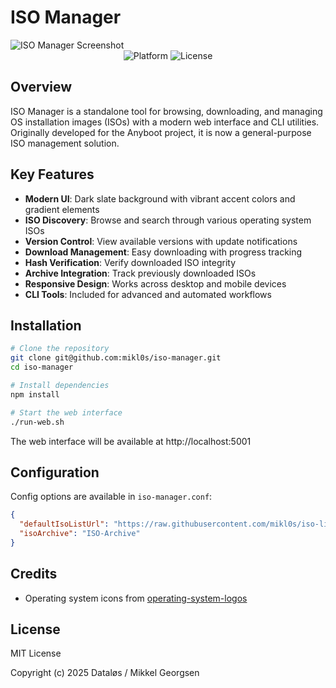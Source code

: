 # ISO Manager

<img src="https://via.placeholder.com/800x450?text=ISO+Manager+Screenshot" alt="ISO Manager Screenshot">

<div align="center">
  <img src="https://img.shields.io/badge/Platform-Linux%20%7C%20macOS%20%7C%20Windows-blue" alt="Platform">
  <img src="https://img.shields.io/badge/License-MIT-green" alt="License">
</div>

## Overview

ISO Manager is a standalone tool for browsing, downloading, and managing OS installation images (ISOs) with a modern web interface and CLI utilities. Originally developed for the Anyboot project, it is now a general-purpose ISO management solution.

## Key Features

- **Modern UI**: Dark slate background with vibrant accent colors and gradient elements
- **ISO Discovery**: Browse and search through various operating system ISOs
- **Version Control**: View available versions with update notifications
- **Download Management**: Easy downloading with progress tracking
- **Hash Verification**: Verify downloaded ISO integrity
- **Archive Integration**: Track previously downloaded ISOs
- **Responsive Design**: Works across desktop and mobile devices
- **CLI Tools**: Included for advanced and automated workflows

## Installation

```bash
# Clone the repository
git clone git@github.com:mikl0s/iso-manager.git
cd iso-manager

# Install dependencies
npm install

# Start the web interface
./run-web.sh
```

The web interface will be available at http://localhost:5001

## Configuration

Config options are available in `iso-manager.conf`:

```json
{
  "defaultIsoListUrl": "https://raw.githubusercontent.com/mikl0s/iso-list/main/links.json",
  "isoArchive": "ISO-Archive"
}
```

## Credits

- Operating system icons from [operating-system-logos](https://github.com/ngeenx/operating-system-logos)

## License

MIT License

Copyright (c) 2025 Dataløs / Mikkel Georgsen
